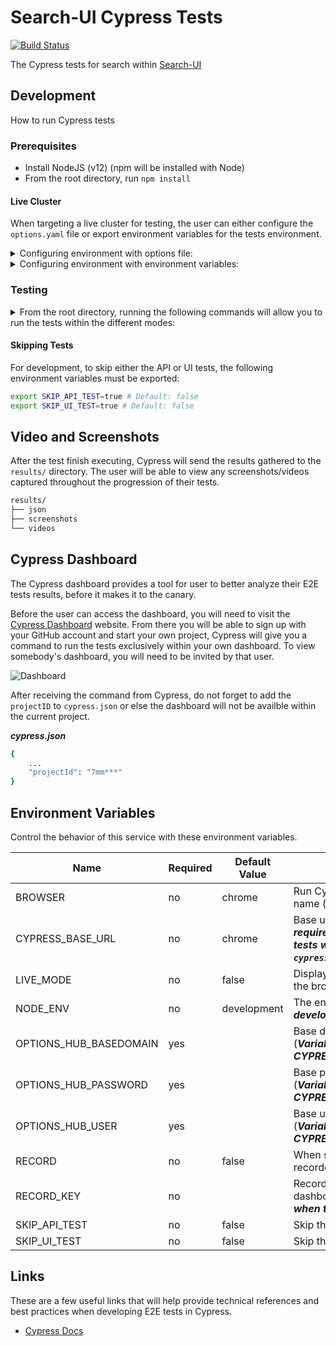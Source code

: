 # Search-UI Cypress Tests

[![Build Status](https://travis-ci.com/open-cluster-management/search-e2e-test.svg?token=jzyyzQmWYBEu33MCMh9p&branch=main)](https://travis-ci.com/open-cluster-management/search-e2e-test)

The Cypress tests for search within [Search-UI](https://github.com/open-cluster-management/search-ui)

## Development

How to run Cypress tests

### Prerequisites

- Install NodeJS (v12) (npm will be installed with Node)
- From the root directory, run `npm install`

#### Live Cluster

When targeting a live cluster for testing, the user can either configure the `options.yaml` file or export environment variables for the tests environment.

<details>
    <summary>
        Configuring environment with options file:
    </summary>

1. Copy `options.yaml.template` and rename it `options.yaml`
2. Replace value fields with the your cluster values.

```yaml
options:
  hub:
    baseDomain: BASE_DOMAIN
    user: BASE_USER
    password: BASE_PASSWORD
```

</details>

<details>
    <summary>
        Configuring environment with environment variables:
    </summary>

1. Export the following environemnt variables:

   - OPTIONS_HUB_BASEDOMAIN (e.g. `<cluster>.dev07.open-cluster-management.com`)
   - OPTIONS_HUB_USER (`login username`; defaults to `kubeadmin` if not set)
   - OPTIONS_HUB_PASSWORD (`login password`)

```bash
export OPTIONS_HUB_BASEDOMAIN=BASE_DOMAIN
export OPTIONS_HUB_USER=BASE_USER
export OPTIONS_HUB_PASSWORD=BASE_PASSWORD

or

export CYPRESS_OPTIONS_HUB_BASEDOMAIN=BASE_DOMAIN
export CYPRESS_OPTIONS_HUB_USER=BASE_USER
export CYPRESS_OPTIONS_HUB_PASSWORD=BASE_PASSWOR
```

**Note:** Environment variables that start with `CYPRESS` are accessible via `Cypress.env`. These are not the same as OS-level environment variables. Cypress environment variables can also be set within the `cypress.env.json` or `cypress.json` file.

</details>

### Testing

<details>
    <summary>
        From the root directory, running the following commands will allow you to run the tests within the different modes:
    </summary>

#### Debug Mode

```bash
npm run test:debug
```

#### Development Mode

```bash
npm run test:headed or npm run test:headless
```

#### Production Mode

```bash
npm run test:production
```

</details>

#### Skipping Tests

For development, to skip either the API or UI tests, the following environment variables must be exported:

```bash
export SKIP_API_TEST=true # Default: false
export SKIP_UI_TEST=true # Default: false
```

## Video and Screenshots

After the test finish executing, Cypress will send the results gathered to the `results/` directory. The user will be able to view any screenshots/videos captured throughout the progression of their tests.

```bash
results/
├── json
├── screenshots
└── videos
```

## Cypress Dashboard

The Cypress dashboard provides a tool for user to better analyze their E2E tests results, before it makes it to the canary.

Before the user can access the dashboard, you will need to visit the [Cypress Dashboard](https://dashboard.cypress.io) website. From there you will be able to sign up with your GitHub account and start your own project, Cypress will give you a command to run the tests exclusively within your own dashboard. To view somebody's dashboard, you will need to be invited by that user.

![Dashboard](../../docs/readme/images/cypress-dashboard.gif)

After receiving the command from Cypress, do not forget to add the `projectID` to `cypress.json` or else the dashboard will not be availble within the current project.

**_cypress.json_**

```bash
{
    ...
    "projectId": "7mm***"
}
```

## Environment Variables

Control the behavior of this service with these environment variables.

| Name                   | Required | Default Value | Descripition                                                                                                                                 |
| ---------------------- | -------- | ------------- | -------------------------------------------------------------------------------------------------------------------------------------------- |
| BROWSER                | no       | chrome        | Run Cypress in the browser with the given name (**_chrome, firefox_**)                                                                       |
| CYPRESS_BASE_URL       | no       | chrome        | Base url of the target cluster (**_This is only required when the user test the E2E tests with the following command: `npx cypress open`_**) |
| LIVE_MODE              | no       | false         | Display the E2E tests being executed in the browser                                                                                          |
| NODE_ENV               | no       | development   | The environment to run the test (**_debug, development, production_**)                                                                       |
| OPTIONS_HUB_BASEDOMAIN | yes      |               | Base domain of the target cluster (**_Variable can also be exported as CYPRESS_OPTIONS_HUB_BASEDOMAIN_**)                                    |
| OPTIONS_HUB_PASSWORD   | yes      |               | Base password of the target cluster (**_Variable can also be exported as CYPRESS_OPTIONS_HUB_PASSWORD_**)                                    |
| OPTIONS_HUB_USER       | yes      |               | Base user of the targeted cluster (**_Variable can also be exported as CYPRESS_OPTIONS_HUB_USER_**)                                          |
| RECORD                 | no       | false         | When set to true, Cypress tests will be recorded in the Cypress dashboard                                                                    |
| RECORD_KEY             | no       |               | Record key that is provided when the dashboard is set up (**_This is only required when the `RECORD` variable is set to true_**)             |
| SKIP_API_TEST          | no       | false         | Skip the API tests when running all tests                                                                                                    |
| SKIP_UI_TEST           | no       | false         | Skip the UI tests when running all tests                                                                                                     |

## Links

These are a few useful links that will help provide technical references and best practices when developing E2E tests in Cypress.

- [Cypress Docs](https://docs.cypress.io/guides/getting-started/writing-your-first-test#Add-a-test-file)
